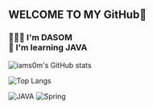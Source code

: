 ## WELCOME TO MY GitHub👋
### 👩🏻‍💻 I'm DASOM <br> 🌱 I'm learning JAVA

![iams0m's GitHub stats](https://github-readme-stats.vercel.app/api?username=iams0m&show_icons=true&theme=tokyonight)

![Top Langs](https://github-readme-stats.vercel.app/api/top-langs/?username=iams0m&layout=compact&theme=tokyonight)

![JAVA](https://img.shields.io/badge/-JAVA-007396?style=flat&logo=Java&logoColor=ffffff)
![Spring](https://img.shields.io/badge/-Spring-6DB33F?style=for-the-badge&logo=Spring&logoColor=white)

